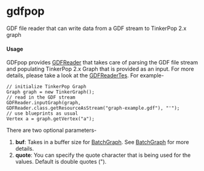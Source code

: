 gdfpop
======

GDF file reader that can write data from a GDF stream to TinkerPop 2.x graph

#### Usage
GDFpop provides [GDFReader](https://github.com/anujsrc/gdfpop/blob/dev/src/main/java/org/formcept/gdfpop/GDFReader.java) that takes care of parsing the GDF file stream and populating TinkerPop 2.x Graph that is provided as an input. For more details, please take a look at the [GDFReaderTes](https://github.com/anujsrc/gdfpop/blob/dev/src/test/java/org/formcept/test/gdfpop/GDFReaderTest.java). For example-

```
// initialize TinkerPop Graph
Graph graph = new TinkerGraph();
// read in the GDF stream
GDFReader.inputGraph(graph, GDFReader.class.getResourceAsStream("graph-example.gdf"), "'");
// use blueprints as usual
Vertex a = graph.getVertex("a");
```

There are two optional parameters-

1. **buf**: Takes in a buffer size for [BatchGraph](https://github.com/tinkerpop/blueprints/blob/master/blueprints-core/src/main/java/com/tinkerpop/blueprints/util/wrappers/batch/BatchGraph.java). See [BatchGraph](https://github.com/tinkerpop/blueprints/blob/master/blueprints-core/src/main/java/com/tinkerpop/blueprints/util/wrappers/batch/BatchGraph.java) for more details.
2. **quote**: You can specify the quote character that is being used for the values. Default is double quotes (").
